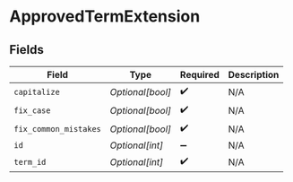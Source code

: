 # ApprovedTermExtension


## Fields

| Field                 | Type                  | Required              | Description           |
| --------------------- | --------------------- | --------------------- | --------------------- |
| `capitalize`          | *Optional[bool]*      | :heavy_check_mark:    | N/A                   |
| `fix_case`            | *Optional[bool]*      | :heavy_check_mark:    | N/A                   |
| `fix_common_mistakes` | *Optional[bool]*      | :heavy_check_mark:    | N/A                   |
| `id`                  | *Optional[int]*       | :heavy_minus_sign:    | N/A                   |
| `term_id`             | *Optional[int]*       | :heavy_check_mark:    | N/A                   |